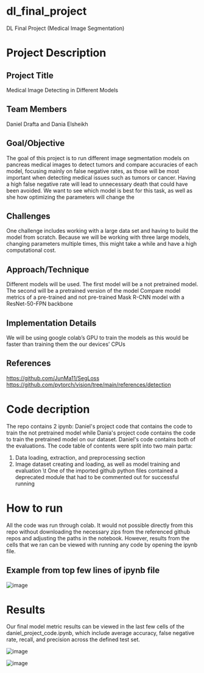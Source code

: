 # dl_final_project
DL Final Project (Medical Image Segmentation)

# Project Description
## Project Title
Medical Image Detecting in Different Models
## Team Members
Daniel Drafta and Dania Elsheikh
## Goal/Objective
The goal of this project is to run different image segmentation models on pancreas medical images to detect tumors and compare accuracies of each model, focusing mainly on false negative rates, as those will be most important when detecting medical issues such as tumors or cancer. Having a high false negative rate will lead to unnecessary death that could have been avoided. We want to see which model is best for this task, as well as she how optimizing the parameters will change the 
## Challenges
One challenge includes working with a large data set and having to build the model from scratch. Because we will be working with three large models, changing parameters multiple times, this might take a while and have a high computational cost. 
 
## Approach/Technique
Different models will be used. The first model will be a not pretrained model. The second will be a pretrained version of the model
Compare model metrics of a pre-trained and not pre-trained Mask R-CNN model with a ResNet-50-FPN backbone
## Implementation Details
We will be using google colab’s GPU to train the models as this would be faster than training them the our devices’ CPUs
## References
https://github.com/JunMa11/SegLoss
https://github.com/pytorch/vision/tree/main/references/detection

# Code decription
The repo contains 2 ipynb: Daniel's project code that contains the code to train the not pretrained model while Dania's project code contains the code to train the pretrained model on our dataset. 
Daniel's code contains both of the evaluations.
The code table of contents were split into two main parta: 
1. Data loading, extraction, and preprocessing section
2. Image dataset creating and loading, as well as model training and evaluation
\t One of the imported github python files contained a deprecated module that had to be commented out for successful running

# How to run 
All the code was run through colab. It would not possible directly from this repo without downloading the necessary zips from the referenced github repos and adjusting the paths in the notebook. However, results from the cells that we ran can be viewed with running any code by opening the ipynb file. 

## Example from top few lines of ipynb file
![image](https://github.com/draftd01/dl_final_project/assets/60448623/e8a75dba-45eb-4037-9e1e-5b7f38f86be1)

# Results
Our final model metric results can be viewed in the last few cells of the daniel_project_code.ipynb, which include average accuracy, false negative rate, recall, and precision across the defined test set.

![image](https://github.com/draftd01/dl_final_project/assets/60448623/bc488500-b95a-4a57-9c89-2603fba05f29)

![image](https://github.com/draftd01/dl_final_project/assets/60448623/3ea1c83c-5d09-454f-a689-d2861d01edac)

